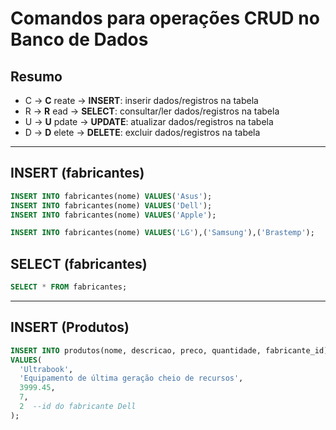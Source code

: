 # Comandos para operações CRUD no Banco de Dados

## Resumo

- C -> **C** reate -> **INSERT**: inserir dados/registros na tabela
- R -> **R** ead ->   **SELECT**: consultar/ler dados/registros na tabela
- U -> **U** pdate -> **UPDATE**: atualizar dados/registros na tabela
- D -> **D** elete -> **DELETE**: excluir dados/registros na tabela

---

## INSERT (fabricantes)

```sql
INSERT INTO fabricantes(nome) VALUES('Asus');
INSERT INTO fabricantes(nome) VALUES('Dell');
INSERT INTO fabricantes(nome) VALUES('Apple');

INSERT INTO fabricantes(nome) VALUES('LG'),('Samsung'),('Brastemp');
```
## SELECT (fabricantes)

```sql
SELECT * FROM fabricantes;
```
---

## INSERT (Produtos)

```sql
INSERT INTO produtos(nome, descricao, preco, quantidade, fabricante_id)
VALUES(
  'Ultrabook', 
  'Equipamento de última geração cheio de recursos',
  3999.45,
  7,
  2  --id do fabricante Dell
);
```